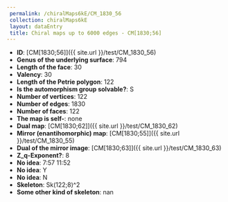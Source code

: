 ```yaml
--- 
 permalink: /chiralMaps6kE/CM_1830_56 
 collection: chiralMaps6kE
 layout: dataEntry
 title: Chiral maps up to 6000 edges - CM[1830;56]
---
```


- **ID**: [CM[1830;56]]({{ site.url }}/test/CM_1830_56)
- **Genus of the underlying surface**: 794
- **Length of the face**: 30
- **Valency**: 30
- **Length of the Petrie polygon**: 122
- **Is the automorphism group solvable?**: S
- **Number of vertices**: 122
- **Number of edges**: 1830
- **Number of faces**: 122
- **The map is self-**: none
- **Dual map**: [CM[1830;62]]({{ site.url }}/test/CM_1830_62)
- **Mirror (enantihomorphic) map**: [CM[1830;55]]({{ site.url }}/test/CM_1830_55)
- **Dual of the mirror image**: [CM[1830;63]]({{ site.url }}/test/CM_1830_63)
- **Z_q-Exponent?**: 8
- **No idea**:  7:57 11:52
- **No idea**: Y
- **No idea**: N
- **Skeleton**: Sk(122;8)^2
- **Some other kind of skeleton**: nan
